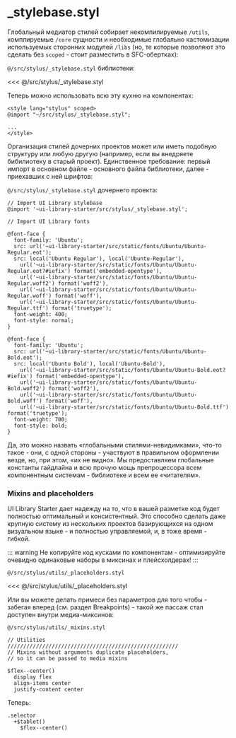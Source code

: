 # _stylebase.styl

Глобальный медиатор стилей собирает некомпилируемые <code>/utils</code>, комплируемые <code>/core</code> сущности и необходимые глобально кастомизации используемых сторонних модулей <code>/libs</code> (но, те которые позволяют это сделать без <code>scoped</code> - стоит разместить в SFC-обертках):

<code class="code--path">@/src/stylus/_stylebase.styl</code> библиотеки:

<<< @/src/stylus/_stylebase.styl 

Теперь можно использовать всю эту кухню на компонентах:

```vue
<style lang="stylus" scoped>
@import "~/src/stylus/_stylebase.styl";

...
</style>
```

Организация стилей дочерних проектов может или иметь подобную структуру или любую другую (например, если вы внедряете бибилиотеку в старый проект). Единственное требование: первый импорт в основном файле - основного файла библиотеки, далее - приехавших с ней шрифтов:

<code class="code--path">@/src/stylus/_stylebase.styl</code> дочернего проекта:

```stylus
// Import UI Library stylebase
@import '~ui-library-starter/src/stylus/_stylebase.styl';

// Import UI Library fonts

@font-face {
  font-family: 'Ubuntu';
  src: url('~ui-library-starter/src/static/fonts/Ubuntu/Ubuntu-Regular.eot');
  src: local('Ubuntu Regular'), local('Ubuntu-Regular'),
    url('~ui-library-starter/src/static/fonts/Ubuntu/Ubuntu-Regular.eot?#iefix') format('embedded-opentype'),
    url('~ui-library-starter/src/static/fonts/Ubuntu/Ubuntu-Regular.woff2') format('woff2'),
    url('~ui-library-starter/src/static/fonts/Ubuntu/Ubuntu-Regular.woff') format('woff'),
    url('~ui-library-starter/src/static/fonts/Ubuntu/Ubuntu-Regular.ttf') format('truetype');
  font-weight: 400;
  font-style: normal;
}

@font-face {
  font-family: 'Ubuntu';
  src: url('~ui-library-starter/src/static/fonts/Ubuntu/Ubuntu-Bold.eot');
  src: local('Ubuntu Bold'), local('Ubuntu-Bold'),
    url('~ui-library-starter/src/static/fonts/Ubuntu/Ubuntu-Bold.eot?#iefix') format('embedded-opentype'),
    url('~ui-library-starter/src/static/fonts/Ubuntu/Ubuntu-Bold.woff2') format('woff2'),
    url('~ui-library-starter/src/static/fonts/Ubuntu/Ubuntu-Bold.woff') format('woff'),
    url('~ui-library-starter/src/static/fonts/Ubuntu/Ubuntu-Bold.ttf') format('truetype');
  font-weight: 700;
  font-style: bold;
}
```

Да, это можно назвать «глобальными стилями-невидимками», что-то такое - они, с одной стороны - участвуют в правильном оформлении везде, но, при этом, «их не видно». Мы предоставляем глобальные константы гайдлайна и всю прочую мощь препроцессора всем компонентным системам - библиотеке и всем ее «читателям».

### Mixins and placeholders

UI Library Starter дает надежду на то, что в вашей разметке код будет полностью оптимальный и консистентный. Это способно сделать даже крупную систему из нескольких проектов базирующихся на одном визуальном языке - и полностью управляемой, и, в тоже время - гибкой.

::: warning
Не копируйте код кусками по компонентам - оптимизируйте очевидно одинаковые наборы в миксинах и плейсхолдерах!
:::

<code class="code--path">@/src/stylus/utils/_placeholders.styl</code>

<<< @/src/stylus/utils/_placeholders.styl

Или вы можете делать примеси без параметров для того чтобы - забегая вперед (см. раздел Breakpoints) - такой же пассаж стал доступен внутри медиа-миксинов:

<code class="code--path">@/src/stylus/utils/_mixins.styl</code>

```stylus
// Utilities
//////////////////////////////////////////////////////
// Mixins without arguments duplicate placeholders,
// so it can be passed to media mixins

$flex--center()
  display flex
  align-items center
  justify-content center
```

Теперь:

```stylus
.selector
  +$tablet()
    $flex--center()
```
